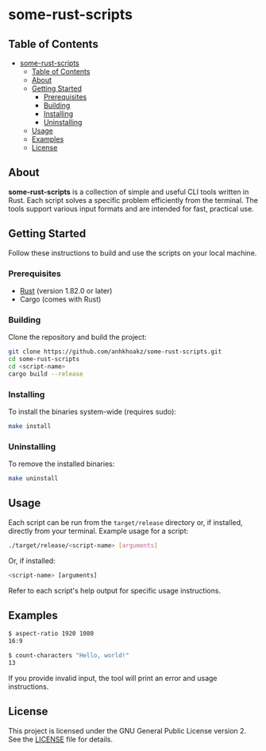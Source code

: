 # some-rust-scripts

## Table of Contents

- [some-rust-scripts](#some-rust-scripts)
  - [Table of Contents](#table-of-contents)
  - [About](#about)
  - [Getting Started](#getting-started)
    - [Prerequisites](#prerequisites)
    - [Building](#building)
    - [Installing](#installing)
    - [Uninstalling](#uninstalling)
  - [Usage](#usage)
  - [Examples](#examples)
  - [License](#license)

## About

**some-rust-scripts** is a collection of simple and useful CLI tools written in Rust. Each script solves a specific problem efficiently from the terminal. The tools support various input formats and are intended for fast, practical use.

## Getting Started

Follow these instructions to build and use the scripts on your local machine.

### Prerequisites

- [Rust](https://www.rust-lang.org/tools/install) (version 1.82.0 or later)
- Cargo (comes with Rust)

### Building

Clone the repository and build the project:

```sh
git clone https://github.com/anhkhoakz/some-rust-scripts.git
cd some-rust-scripts
cd <script-name>
cargo build --release
```

### Installing

To install the binaries system-wide (requires sudo):

```sh
make install
```

### Uninstalling

To remove the installed binaries:

```sh
make uninstall
```

## Usage

Each script can be run from the `target/release` directory or, if installed, directly from your terminal. Example usage for a script:

```sh
./target/release/<script-name> [arguments]
```

Or, if installed:

```sh
<script-name> [arguments]
```

Refer to each script's help output for specific usage instructions.

## Examples

```sh
$ aspect-ratio 1920 1080
16:9

$ count-characters "Hello, world!"
13
```

If you provide invalid input, the tool will print an error and usage instructions.

## License

This project is licensed under the GNU General Public License version 2. See the [LICENSE](LICENSE) file for details.
